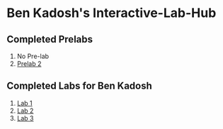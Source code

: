 # Ben Kadosh's Interactive-Lab-Hub


## Completed Prelabs
1. No Pre-lab
2. [Prelab 2](https://github.com/BenKadosh1/IDD-Fa19-Lab2-Prelab)


## Completed Labs for Ben Kadosh
1. [Lab 1](https://github.com/BenKadosh1/IDD-Fa19-Lab1/blob/master/README.md)
2. [Lab 2](https://github.com/BenKadosh1/IDD-Fa19-Lab2/blob/master/README.md)
3. [Lab 3](https://github.com/BenKadosh1/IDD-Fa19-Lab3/blob/master/README.md)
